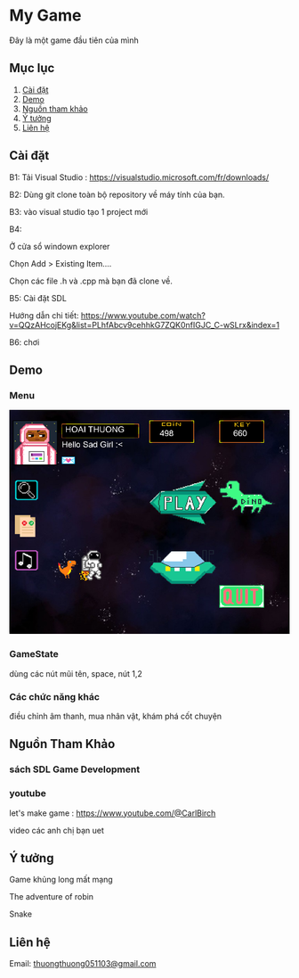 
# My Game
Đây là một game đầu tiên của mình
## Mục lục

1. [Cài đặt](Cài-đặt)
2. [Demo](demo)
3. [Nguồn tham khảo](nguồn-tham-khảo)
4. [Ý tưởng](idea)
5. [Liên hệ](Liên-hệ)

## Cài đặt

B1: Tải Visual Studio :
https://visualstudio.microsoft.com/fr/downloads/

B2: Dùng git clone toàn bộ repository về máy tính của bạn.

B3: vào visual studio tạo 1 project mới

B4: 

Ở cửa sổ windown explorer 

Chọn Add > Existing Item....

Chọn các file .h và .cpp mà bạn đã clone về.

B5: Cài đặt SDL

Hướng dẫn chi tiết:
https://www.youtube.com/watch?v=QQzAHcojEKg&list=PLhfAbcv9cehhkG7ZQK0nfIGJC_C-wSLrx&index=1

B6: chơi

## Demo

### Menu
![Demo](anhDemo/Menu.png)

### GameState

dùng các nút mũi tên, space, nút 1,2

### Các chức năng khác

điều chỉnh âm thanh, mua nhân vật, khám phá cốt chuyện
## Nguồn Tham Khảo
### sách SDL Game Development

### youtube 
let's make game : https://www.youtube.com/@CarlBirch

video các anh chị bạn uet


## Ý tưởng

Game khủng long mất mạng

The adventure of robin

Snake

## Liên hệ

Email: thuongthuong051103@gmail.com
